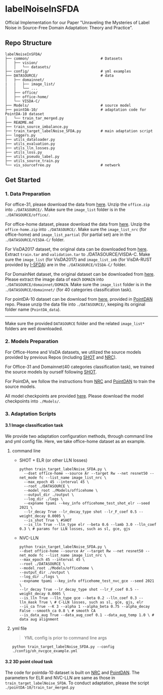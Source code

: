 # labelNoiseInSFDA
Official Implementation for our Paper "Unraveling the Mysteries of Label Noise in Source-Free Domain Adaptation: Theory and Practice".

## Repo Structure

```
labelNoiseInSFDA/
├── common/                                 # Datasets 
│   ├── vision/
│   │   └── datasets/
├── config/                                 # yml examples
├── DATASOURCE/                             # data
│   ├── domainnet/
|   |   ├── image_list/
│   │   └── ...
│   ├── office/
│   ├── office-home/
│   └── VISDA-C/
├── Models/                                 # source model
├── pointDA-10/                             # adaptation code for PointDA-10 dataset
│   └── train_tar_merged.py
├── README.md
├── train_source_imbalance.py
├── train_target_labelNoise_SFDA.py         # main adaptation script
├── loggers.py
├── utils_dataloader.py
├── utils_evaluation.py
├── utils_lln_losses.py
├── utils_loss.py
├── utils_pseudo_label.py
├── utils_source_train.py
└── vis_sourcefree.py                       # network
```

## Get Started

### 1. Data Preparation

For office-31, please download the data from [here](https://drive.google.com/file/d/1dmEhhzoP-dnVOqsV_zDUNRKUy4dKN6Bl/view?usp=sharing). Unzip the `office.zip` into `./DATASOURCE/`. Make sure the `image_list` folder is in the `./DATASOURCE/office/`.

For office-home dataset, please download the data from [here](https://drive.google.com/file/d/1gRSeLmBTKWjSiqe6jRWaNsXTqzDdqKPr/view?usp=sharing). Unzip the `office-home.zip` into `./DATASOURCE/`. Make sure the `image_list_nrc` (for office-home) and `image_list_partial` (for partial set) are in the `./DATASOURCE/VISDA-C/` folder.

For VisDA2017 dataset, the original data can be downloaded from [here](https://github.com/VisionLearningGroup/taskcv-2017-public/tree/master/classification). Extract `train.tar` and `validation.tar` to ./DATASOURCE/VISDA-C. Make sure the `image_list` (for VisDA2017) and `image_list_imb` (for VisDA-RUST provided by [I-SFDA](https://github.com/LeoXinhaoLee/Imbalanced-Source-free-Domain-Adaptation)) are in the `./DATASOURCE/VISDA-C/` folder.

For DomainNet dataset, the original dataset can be downloaded from [here](https://ai.bu.edu/M3SDA/). Please extract the image data of each `DOMAIN` into `./DATASOURCE/domainnet/DOMAIN`. Make sure the `image_list` folder is in the `./DATASOURCE/domainnet/` (for 40 categories classification task).

For pointDA-10 dataset can be download from [here](https://github.com/canqin001/PointDAN/tree/master?tab=readme-ov-file), provided in [PointDAN](https://github.com/canqin001/PointDAN) repo. Please unzip the data file into `./DATASOURCE/`, keeping its original folder name (`PointDA_data`).

---

Make sure the provided `DATASOURCE` folder and the related `image_list*` folders are well downloaded.

### 2. Models Preparation

For Office-Home and VisDA datasets, we utilized the source models provided by previous Repos (including [SHOT](https://github.com/tim-learn/SHOT) and [NRC](https://github.com/Albert0147/NRC_SFDA)).

For Office-31 and Domainnet(40 categories classification task), we trained the source models by ourself following [SHOT](https://github.com/tim-learn/SHOT).

For PointDA, we follow the instructions from [NRC](https://github.com/Albert0147/NRC_SFDA) and [PointDAN](https://github.com/canqin001/PointDAN) to train the source models.

All model checkpoints are provided [here](https://drive.google.com/drive/folders/1SfPPaTu69ef4TAuaNeW6KSd7bMlqyg6l?usp=sharing). Please download the model checkpoints into `./Models/`.

### 3. Adaptation Scripts

#### 3.1 Image classification task

We provide two adaptation configuration methods, through command line and yml config file. Here, we take office-home dataset as an example.

1. command line
   - SHOT + ELR (or other LLN losses)
     ```shell
     python train_target_labelNoise_SFDA.py \
       --dset office-home --source Ar --target Rw --net resnet50 --net_mode fc --list_name image_list_nrc \
       --max_epoch 45 --interval 45 \
       --root ./DATASOURCE \
       --model_root ./Models/officehome \
       --output_dir ./output \
       --log_dir ./logs \
       --expname tpami --key_info officehome_test_shot_elr --seed 2021 \
       --lr_decay True --lr_decay_type shot --lr_F_coef 0.5 --weight_decay 0.0005 \
       --is_shot True \ #SHOT
       --is_lln True --lln_type elr --beta 0.6 --lamb 3.0 --lln_coef 0.3 \ # params for LLN losses, such as sl, gce, gjs
     ```
   - NVC-LLN
       ```shell
       python train_target_labelNoise_SFDA.py \
       --dset office-home --source Ar --target Rw --net resnet50 --net_mode fc --list_name image_list_nrc \
       --max_epoch 45 --interval 45 \
       --root ./DATASOURCE \
       --model_root ./Models/officehome \
       --output_dir ./output \
       --log_dir ./logs \
       --expname tpami --key_info officehome_test_nvc_gce --seed 2021 \
       --lr_decay True --lr_decay_type shot --lr_F_coef 0.5 --weight_decay 0.0005 \
       --is_lln True --lln_type gce --beta 0.2 --lln_coef 0.3 --lln_mask True \ # C-LLN losses, such as sl, gce, gjs, elr
       --is_ca True --K 3 --alpha 1 --alpha_beta 0.75 --alpha_decay False --smooth_ca 0.8 \ # smooth CA
       --is_data_aug True --data_aug_coef 0.1 --data_aug_temp 1.0 \ # data aug alignment
       ```

2. yml file

    > YML config is prior to command line args

    ```shell
    python train_target_labelNoise_SFDA.py --config ./config/oh_nvcgce_example.yml
    ```

#### 3.2 3D point cloud task

The code for pointda-10 dataset is built on [NRC](https://github.com/Albert0147/NRC_SFDA) and [PointDAN](https://github.com/canqin001/PointDAN). The parameters for ELR and NVC-LLN are same as those in `train_target_labelNoise_SFDA`. To conduct adaptation, please the script `./pointDA-10/train_tar_merged.py`

<!-- ## Acknowledgement and citation -->

